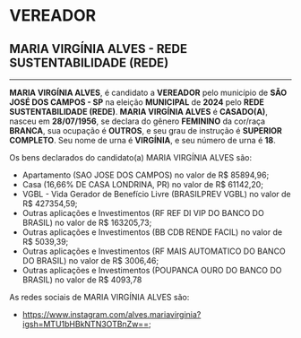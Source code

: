 # VEREADOR
## MARIA VIRGÍNIA ALVES - REDE SUSTENTABILIDADE (REDE)
---
**MARIA VIRGÍNIA ALVES**, é candidato a **VEREADOR** pelo município de **SÃO JOSÉ DOS CAMPOS - SP** na eleição **MUNICIPAL** de **2024** pelo **REDE SUSTENTABILIDADE (REDE)**.
**MARIA VIRGÍNIA ALVES** é **CASADO(A)**, nasceu em **28/07/1956**, se declara do gênero **FEMININO** da cor/raça **BRANCA**, sua ocupação é **OUTROS**, e seu grau de instrução é **SUPERIOR COMPLETO**.
Seu nome de urna é **VIRGÍNIA**, e seu número de urna é **18**.

Os bens declarados do candidato(a) MARIA VIRGÍNIA ALVES são: 
- Apartamento (SAO JOSE DOS CAMPOS) no valor de R$ 85894,96;
- Casa (16,66% DE CASA LONDRINA, PR) no valor de R$ 61142,20;
- VGBL - Vida Gerador de Benefício Livre (BRASILPREV VGBL) no valor de R$ 427354,59;
- Outras aplicações e Investimentos (RF REF DI VIP DO BANCO DO BRASIL) no valor de R$ 163205,73;
- Outras aplicações e Investimentos (BB CDB RENDE FACIL) no valor de R$ 5039,39;
- Outras aplicações e Investimentos (RF MAIS AUTOMATICO DO BANCO DO BRASIL) no valor de R$ 3006,46;
- Outras aplicações e Investimentos (POUPANCA OURO DO BANCO DO BRASIL) no valor de R$ 4093,78

As redes sociais de MARIA VIRGÍNIA ALVES são:
- https://www.instagram.com/alves.mariavirginia?igsh=MTU1bHBkNTN3OTBnZw==;
